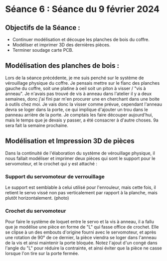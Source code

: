 # Séance 6 : Séance du 9 février 2024

## Objectifs de la Séance :
- Continuer modélisation et découpe les planches de bois du coffre.
- Modéliser et imprimer 3D des dernières pièces.
- Terminer soudage carte PCB.

## Modélisation des planches de bois  :
Lors de la séance précédente, je me suis penché sur le système de vérouillage physique du coffre. Je pensais mettre sur le flanc des planches gauche du coffre, soit une platine à oeil soit un piton à visser / "vis à anneau".
Je n'avais pas trouvé de vis à anneau dans l'atelier il y a deux semaines, donc j'ai fini par m'en procurer une en cherchant dans une boite à outils chez moi. Je vais donc la visser comme prévue, cependant l'anneau devra se loger dans la porte, ce qui implique d'ajouter un trou dans le panneau arrière de la porte.
Je comptais les faire découper aujourd'hui, mais le temps que je devais y passer, a été consacrer à d'autre choses. 9a sera fait la semaine prochaine.

## Modélisation et Impression 3D de pièces
Dans la continuité de l'élaboration du système de vérouillage physique, il nous fallait modéliser et imprimer deux pièces qui sont le support pour le servomoteur, et le crochet qui y est attaché :
### Support du servomoteur de verrouillage
Le support est semblable à celui utilisé pour l'enrouleur, mais cette fois, il retient le servo vissé non pas verticalement par rapport à la planche, mais plutôt horizontalement. (photo)
### Crochet du servomoteur
Pour faire le système de loquet entre le servo et la vis à anneau, il a fallu que je modélise une pièce en forme de "L" qui fasse office de crochet. Elle se clipse à un des embouts d'origine fourni avec le servomoteur, et après une rotation de 90° de ce dernier, la pièce viendra se loger dans l'anneau de la vis et ainsi maintenir la porte bloquée. Notez l'ajout d'un congé dans l'angle du "L" pour réduire la contrainte, et ainsi éviter que la pièce ne casse lorsque l'on tire sur la porte fermée.
